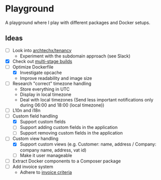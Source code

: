 # Playground

A playground where I play with different packages and Docker setups. 

## Ideas

- [ ] Look into [archtechx/tenancy](https://github.com/archtechx/tenancy) 
  - Experiment with the subdomain approach (see Slack)
- [x] Check out [multi-stage builds](https://docs.docker.com/build/building/multi-stage/) 
- [ ] Optimize Dockerfile
  - [x] Investigate opcache
  - Improve readability and image size
- [ ] Research "correct" timezone handling
  - Store everything in UTC
  - Display in local timezone
  - Deal with local timezones (Send less important notifications only during 06:00 and 18:00 (local timezone))
- [ ] L10n and i18n
- [ ] Custom field handling
  - [x] Support custom fields
  - [ ] Support adding custom fields in the application
  - [ ] Support removing custom fields in the application
- [ ] Custom view handling
  - [x] Support custom views (e.g. Customer: name, address / Company: company name, address, vat id) 
  - [ ] Make it user manageable
- [ ] Extract Docker components to a Composer package
- [ ] Add invoice system
  - Adhere to [invoice criteria](https://www.wko.at/service/steuern/Erfordernisse-einer-Rechnung.html)
